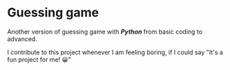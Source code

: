 # Guessing game
Another version of guessing game with ***Python*** from basic coding to advanced. 
<br />

I contribute to this project whenever I am feeling boring, if I could say "It's a fun project for me! 😀"
